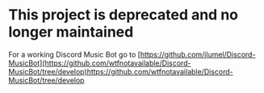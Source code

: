 # This project is deprecated and no longer maintained

For a working Discord Music Bot go to [https://github.com/jlumel/Discord-MusicBot](https://github.com/wtfnotavailable/Discord-MusicBot/tree/develop)https://github.com/wtfnotavailable/Discord-MusicBot/tree/develop
